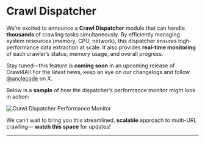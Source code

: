 # Crawl Dispatcher

We’re excited to announce a **Crawl Dispatcher** module that can handle **thousands** of crawling tasks simultaneously. By efficiently managing system resources (memory, CPU, network), this dispatcher ensures high-performance data extraction at scale. It also provides **real-time monitoring** of each crawler’s status, memory usage, and overall progress.

Stay tuned—this feature is **coming soon** in an upcoming release of Crawl4AI! For the latest news, keep an eye on our changelogs and follow [@unclecode](https://twitter.com/unclecode) on X.

Below is a **sample** of how the dispatcher’s performance monitor might look in action:

![Crawl Dispatcher Performance Monitor](https://docs.crawl4ai.com/assets/images/dispatcher.png)

We can’t wait to bring you this streamlined, **scalable** approach to multi-URL crawling— **watch this space** for updates!

* * *